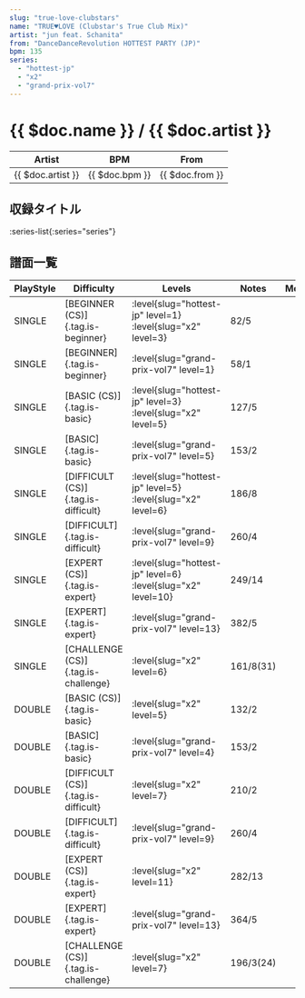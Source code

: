 ```yaml
---
slug: "true-love-clubstars"
name: "TRUE♥LOVE (Clubstar's True Club Mix)"
artist: "jun feat. Schanita"
from: "DanceDanceRevolution HOTTEST PARTY (JP)"
bpm: 135
series:
  - "hottest-jp"
  - "x2"
  - "grand-prix-vol7"
---
```


# {{ $doc.name }} / {{ $doc.artist }}

|Artist|BPM|From|
|------|---|----|
|{{ $doc.artist }}|{{ $doc.bpm }}|{{ $doc.from }}|

## 収録タイトル

:series-list{:series="series"}

## 譜面一覧

|PlayStyle|Difficulty|Levels|Notes|Movie|
|---------|----------|------|-----|-----|
|SINGLE|[BEGINNER (CS)]{.tag.is-beginner}|<div class="field is-grouped is-grouped-multiline"> :level{slug="hottest-jp" level=1} :level{slug="x2" level=3}</div>|82/5||
|SINGLE|[BEGINNER]{.tag.is-beginner}|<div class="field is-grouped is-grouped-multiline"> :level{slug="grand-prix-vol7" level=1}</div>|58/1||
|SINGLE|[BASIC (CS)]{.tag.is-basic}|<div class="field is-grouped is-grouped-multiline"> :level{slug="hottest-jp" level=3} :level{slug="x2" level=5}</div>|127/5||
|SINGLE|[BASIC]{.tag.is-basic}|<div class="field is-grouped is-grouped-multiline"> :level{slug="grand-prix-vol7" level=5}</div>|153/2||
|SINGLE|[DIFFICULT (CS)]{.tag.is-difficult}|<div class="field is-grouped is-grouped-multiline"> :level{slug="hottest-jp" level=5} :level{slug="x2" level=6}</div>|186/8||
|SINGLE|[DIFFICULT]{.tag.is-difficult}|<div class="field is-grouped is-grouped-multiline"> :level{slug="grand-prix-vol7" level=9}</div>|260/4||
|SINGLE|[EXPERT (CS)]{.tag.is-expert}|<div class="field is-grouped is-grouped-multiline"> :level{slug="hottest-jp" level=6} :level{slug="x2" level=10}</div>|249/14||
|SINGLE|[EXPERT]{.tag.is-expert}|<div class="field is-grouped is-grouped-multiline"> :level{slug="grand-prix-vol7" level=13}</div>|382/5||
|SINGLE|[CHALLENGE (CS)]{.tag.is-challenge}|<div class="field is-grouped is-grouped-multiline"> :level{slug="x2" level=6}</div>|161/8(31)||
|DOUBLE|[BASIC (CS)]{.tag.is-basic}|<div class="field is-grouped is-grouped-multiline"> :level{slug="x2" level=5}</div>|132/2||
|DOUBLE|[BASIC]{.tag.is-basic}|<div class="field is-grouped is-grouped-multiline"> :level{slug="grand-prix-vol7" level=4}</div>|153/2||
|DOUBLE|[DIFFICULT (CS)]{.tag.is-difficult}|<div class="field is-grouped is-grouped-multiline"> :level{slug="x2" level=7}</div>|210/2||
|DOUBLE|[DIFFICULT]{.tag.is-difficult}|<div class="field is-grouped is-grouped-multiline"> :level{slug="grand-prix-vol7" level=9}</div>|260/4||
|DOUBLE|[EXPERT (CS)]{.tag.is-expert}|<div class="field is-grouped is-grouped-multiline"> :level{slug="x2" level=11}</div>|282/13||
|DOUBLE|[EXPERT]{.tag.is-expert}|<div class="field is-grouped is-grouped-multiline"> :level{slug="grand-prix-vol7" level=13}</div>|364/5||
|DOUBLE|[CHALLENGE (CS)]{.tag.is-challenge}|<div class="field is-grouped is-grouped-multiline"> :level{slug="x2" level=7}</div>|196/3(24)||

